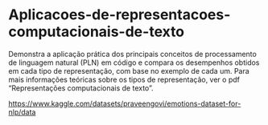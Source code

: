 # Aplicacoes-de-representacoes-computacionais-de-texto
Demonstra a aplicação prática dos principais conceitos de processamento de linguagem natural (PLN) em código e compara os desempenhos obtidos em cada tipo de representação, com base no exemplo de cada um. Para mais informações teóricas sobre os tipos de representação, ver o pdf “Representações computacionais de texto”.

https://www.kaggle.com/datasets/praveengovi/emotions-dataset-for-nlp/data
